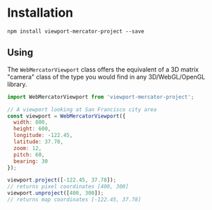 # Installation

```
npm install viewport-mercator-project --save
```

## Using

The `WebMercatorViewport` class offers the equivalent of a 3D matrix "camera" class of the type you would find in any 3D/WebGL/OpenGL library.

```js
import WebMercatorViewport from 'viewport-mercator-project';

// A viewport looking at San Francisco city area
const viewport = WebMercatorViewport({
  width: 800,
  height: 600,
  longitude: -122.45,
  latitude: 37.78,
  zoom: 12,
  pitch: 60,
  bearing: 30
});

viewport.project([-122.45, 37.78]);
// returns pixel coordinates [400, 300]
viewport.unproject([400, 300]);
// returns map coordinates [-122.45, 37.78]
```
